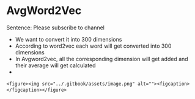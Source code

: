 # AvgWord2Vec

Sentence: Please subscribe to channel

* We want to convert it into 300 dimensions
* According to word2vec each word will get converted into 300 dimensions
* In Avgword2vec, all the corresponding dimension will get added and their average will get calculated
*

    <figure><img src="../.gitbook/assets/image.png" alt=""><figcaption></figcaption></figure>
